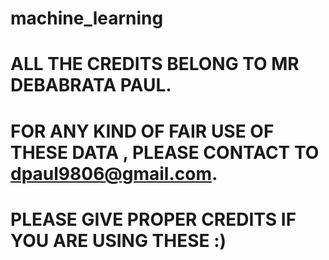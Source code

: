 # machine_learning
# ALL THE CREDITS BELONG TO MR DEBABRATA PAUL.
# FOR ANY KIND OF FAIR USE OF THESE DATA , PLEASE CONTACT TO dpaul9806@gmail.com.
# PLEASE GIVE PROPER CREDITS IF YOU ARE USING THESE :)
